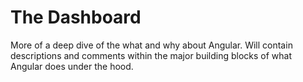 # The Dashboard

More of a deep dive of the what and why about Angular.
Will contain descriptions and comments within the major building blocks of what Angular does under the hood. 
